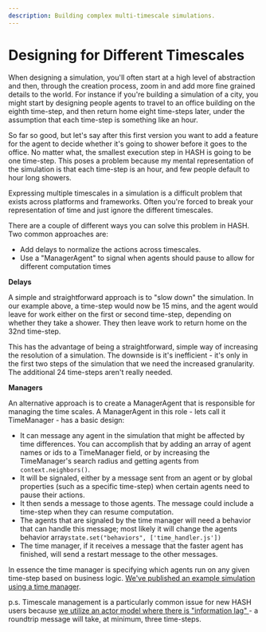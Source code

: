 ```yaml
---
description: Building complex multi-timescale simulations.
---
```


# Designing for Different Timescales

When designing a simulation, you'll often start at a high level of abstraction and then, through the creation process, zoom in and add more fine grained details to the world. For instance if you're building a simulation of a city, you might start by designing people agents to travel to an office building on the eighth time-step, and then return home eight time-steps later, under the assumption that each time-step is something like an hour.

So far so good, but let's say after this first version you want to add a feature for the agent to decide whether it's going to shower before it goes to the office. No matter what, the smallest execution step in HASH is going to be one time-step. This poses a problem because my mental representation of the simulation is that each time-step is an hour, and few people default to hour long showers.

Expressing multiple timescales in a simulation is a difficult problem that exists across platforms and frameworks. Often you're forced to break your representation of time and just ignore the different timescales.

There are a couple of different ways you can solve this problem in HASH. Two common approaches are:

* Add delays to normalize the actions across timescales.
* Use a "ManagerAgent" to signal when agents should pause to allow for different computation times

**Delays**

A simple and straightforward approach is to "slow down" the simulation. In our example above, a time-step would now be 15 mins, and the agent would leave for work either on the first or second time-step, depending on whether they take a shower. They then leave work to return home on the 32nd time-step. 

This has the advantage of being a straightforward, simple way of increasing the resolution of a simulation. The downside is it's inefficient - it's only in the first two steps of the simulation that we need the increased granularity. The additional 24 time-steps aren't really needed.

**Managers**

An alternative approach is to create a ManagerAgent that is responsible for managing the time scales. A ManagerAgent in this role - lets call it TimeManager - has a basic design:

* It can message any agent in the simulation that might be affected by time differences. You can accomplish that by adding an array of agent names or ids to a TimeManager field, or by increasing the TimeManager's search radius and getting agents from `context.neighbors()`.
* It will be signaled, either by a message sent from an agent or by global properties \(such as a specific time-step\) when certain agents need to pause their actions. 
* It then sends a message to those agents. The message could include a time-step when they can resume computation.
* The agents that are signaled by the time manager will need a behavior that can handle this message; most likely it will change the agents behavior array`state.set("behaviors", ['time_handler.js'])`
* The time manager, if it receives a message that the faster agent has finished, will send a restart message to the other messages.

In essence the time manager is specifying which agents run on any given time-step based on business logic. [We've published an example simulation using a time manager](https://hash.ai/index/5ec1c324fabf52143e4b2738/time-management).

p.s. Timescale management is a particularly common issue for new HASH users because [we utilize an actor model where there is "information lag" ](design-considerations.md#actor-model)- a roundtrip message will take, at minimum, three time-steps. 

